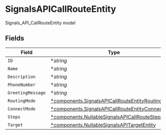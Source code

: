 # SignalsAPICallRouteEntity

Signals_API_CallRouteEntity model


## Fields

| Field                                                                                                                 | Type                                                                                                                  | Required                                                                                                              | Description                                                                                                           |
| --------------------------------------------------------------------------------------------------------------------- | --------------------------------------------------------------------------------------------------------------------- | --------------------------------------------------------------------------------------------------------------------- | --------------------------------------------------------------------------------------------------------------------- |
| `ID`                                                                                                                  | **string*                                                                                                             | :heavy_minus_sign:                                                                                                    | N/A                                                                                                                   |
| `Name`                                                                                                                | **string*                                                                                                             | :heavy_minus_sign:                                                                                                    | N/A                                                                                                                   |
| `Description`                                                                                                         | **string*                                                                                                             | :heavy_minus_sign:                                                                                                    | N/A                                                                                                                   |
| `PhoneNumber`                                                                                                         | **string*                                                                                                             | :heavy_minus_sign:                                                                                                    | N/A                                                                                                                   |
| `GreetingMessage`                                                                                                     | **string*                                                                                                             | :heavy_minus_sign:                                                                                                    | N/A                                                                                                                   |
| `RoutingMode`                                                                                                         | [*components.SignalsAPICallRouteEntityRoutingMode](../../models/components/signalsapicallrouteentityroutingmode.md)   | :heavy_minus_sign:                                                                                                    | N/A                                                                                                                   |
| `ConnectMode`                                                                                                         | [*components.SignalsAPICallRouteEntityConnectMode](../../models/components/signalsapicallrouteentityconnectmode.md)   | :heavy_minus_sign:                                                                                                    | N/A                                                                                                                   |
| `Steps`                                                                                                               | [*components.NullableSignalsAPICallRouteStepEntity](../../models/components/nullablesignalsapicallroutestepentity.md) | :heavy_minus_sign:                                                                                                    | N/A                                                                                                                   |
| `Target`                                                                                                              | [*components.NullableSignalsAPITargetEntity](../../models/components/nullablesignalsapitargetentity.md)               | :heavy_minus_sign:                                                                                                    | N/A                                                                                                                   |